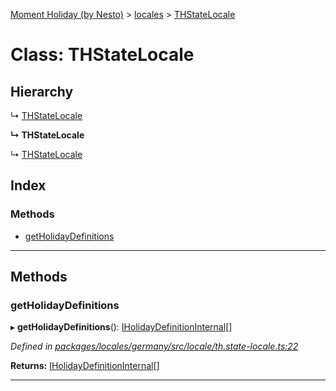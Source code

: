 [Moment Holiday (by Nesto)](../README.md) > [locales](../modules/locales.md) > [THStateLocale](../classes/locales.thstatelocale.md)

# Class: THStateLocale

## Hierarchy

↳  [THStateLocale](locales.thstatelocale.md)

**↳ THStateLocale**

↳  [THStateLocale](locales.thstatelocale.md)

## Index

### Methods

* [getHolidayDefinitions](locales.thstatelocale.md#getholidaydefinitions)

---

## Methods

<a id="getholidaydefinitions"></a>

###  getHolidayDefinitions

▸ **getHolidayDefinitions**(): [IHolidayDefinitionInternal](../interfaces/_node_modules__nesto_software_moment_holiday_core_src_holiday_definition_interface_.iholidaydefinitioninternal.md)[]

*Defined in [packages/locales/germany/src/locale/th.state-locale.ts:22](https://github.com/nesto-software/moment-holiday/blob/72ce1a6/packages/locales/germany/src/locale/th.state-locale.ts#L22)*

**Returns:** [IHolidayDefinitionInternal](../interfaces/_node_modules__nesto_software_moment_holiday_core_src_holiday_definition_interface_.iholidaydefinitioninternal.md)[]

___

